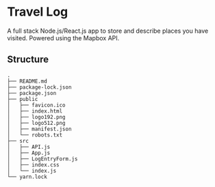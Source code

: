 # Travel Log

A full stack Node.js/React.js app to store and describe places you have visited. Powered using the Mapbox API.

## Structure

```
.
├── README.md
├── package-lock.json
├── package.json
├── public
│   ├── favicon.ico
│   ├── index.html
│   ├── logo192.png
│   ├── logo512.png
│   ├── manifest.json
│   └── robots.txt
├── src
│   ├── API.js
│   ├── App.js
│   ├── LogEntryForm.js
│   ├── index.css
│   └── index.js
└── yarn.lock
```